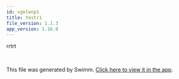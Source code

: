 ```yaml
---
id: vgelwnp1
title: testr1
file_version: 1.1.3
app_version: 1.16.0
---
```


<!-- Intro - Do not remove this comment -->
rrtrt

<br/>

This file was generated by Swimm. [Click here to view it in the app](http://localhost:5000/repos/Z2l0aHViJTNBJTNBc3ItZXh0ZW5zaW9uJTNBJTNBZG91ZWs=/playlists/vgelwnp1).
